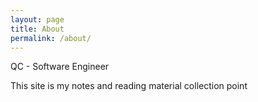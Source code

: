 ```yaml
---
layout: page
title: About
permalink: /about/
---
```

QC - Software Engineer


This site is my notes and reading material collection point
